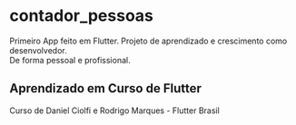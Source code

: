 # contador_pessoas

Primeiro App feito em Flutter. Projeto de aprendizado e crescimento como desenvolvedor.  
De forma pessoal e profissional.  

## Aprendizado em Curso de Flutter 

Curso de Daniel Ciolfi e Rodrigo Marques - Flutter Brasil
